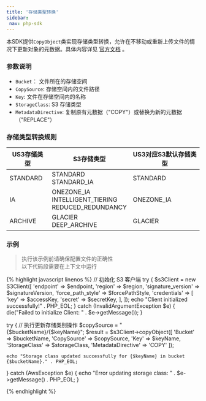 ```yaml
---
title: '存储类型转换'
sidebar:
 nav: php-sdk
---
```

本SDK提供`CopyObject`类实现存储类型转换，允许在不移动或重新上传文件的情况下更新对象的元数据。具体内容详见 [官方文档](https://docs.aws.amazon.com/aws-sdk-php/v3/api/api-s3-2006-03-01.html#copyobject) 。


### 参数说明
- `Bucket`： 文件所在的存储空间
- `CopySource`: 存储空间内的文件路径
- `Key`: 文件在存储空间内的名称
- `StorageClass`: S3 存储类型
- `MetadataDirective`: 复制原有元数据（"COPY"）或替换为新的元数据（"REPLACE"）

### 存储类型转换规则

| US3存储类型       | S3存储类型                                       | US3对应S3默认存储类型 |
| ----------------- | ---------------------------------------------- | -------------------- |
| STANDARD          | STANDARD<br>STANDARD_IA                        | STANDARD             |
| IA                | ONEZONE_IA<br>INTELLIGENT_TIERING<br>REDUCED_REDUNDANCY | ONEZONE_IA           |
| ARCHIVE           | GLACIER<br>DEEP_ARCHIVE                        | GLACIER              |




### 示例
> 执行该示例前请确保配置文件的正确性<br>以下代码段需要在上下文中运行

<div class="copyable" markdown="1">
{% highlight javascript linenos %}
// 初始化 S3 客户端
try {
    $s3Client = new S3Client([
        'endpoint' => $endpoint,
        'region' => $region,
        'signature_version' => $signatureVersion,
        'force_path_style' => $forcePathStyle,
        'credentials' => [
            'key' => $accessKey,
            'secret' => $secretKey,
        ],
    ]);
    echo "Client initialized successfully!" . PHP_EOL;
} catch (InvalidArgumentException $e) {
    die("Failed to initialize Client: " . $e->getMessage());
}

try {
    // 执行更新存储类别操作
    $copySource = "{$bucketName}/{$keyName}";
    $result = $s3Client->copyObject([
        'Bucket'            => $bucketName,
        'CopySource'        => $copySource,
        'Key'               => $keyName,
        'StorageClass'      => $storageClass,
        'MetadataDirective' => 'COPY'
    ]);

    echo "Storage class updated successfully for {$keyName} in bucket {$bucketName}." . PHP_EOL;
} catch (AwsException $e) {
    echo "Error updating storage class: " . $e->getMessage() . PHP_EOL;
}

{% endhighlight %}
</div>
